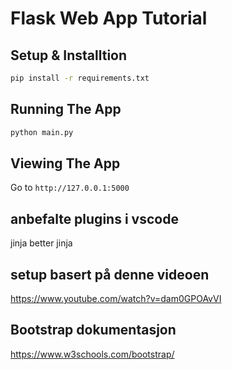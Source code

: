 # Flask Web App Tutorial

## Setup & Installtion

```bash
pip install -r requirements.txt
```

## Running The App

```bash
python main.py
```

## Viewing The App

Go to `http://127.0.0.1:5000`

## anbefalte plugins i vscode
jinja
better jinja

## setup basert på denne videoen
https://www.youtube.com/watch?v=dam0GPOAvVI

## Bootstrap dokumentasjon
https://www.w3schools.com/bootstrap/
